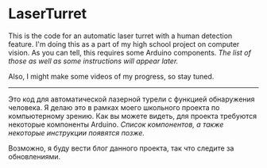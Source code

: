 # LaserTurret

This is the code for an automatic laser turret with a human detection feature.
I'm doing this as a part of my high school project on computer vision.
As you can tell, this requires some Arduino components.
*The list of those as well as some instructions will appear later.*

Also, I might make some videos of my progress, so stay tuned.

------------------------------------------------------------------------------

Это код для автоматической лазерной турели с функцией обнаружения человека.
Я делаю это в рамках моего школьного проекта по компьютерному зрению.
Как вы можете видеть, для проекта требуются некоторые компоненты Arduino.
*Список компонентов, а также некоторые инструкции появятся позже.*

Возможно, я буду вести блог данного проекта, так что следите за обновлениями.
